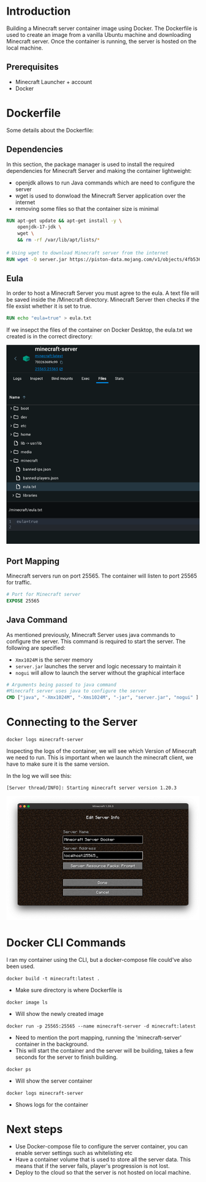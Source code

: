 
# Introduction

Building a Minecraft server container image using Docker.
The Dockerfile is used to create an image from a vanilla Ubuntu machine and downloading Minecraft server.
Once the container is running, the server is hosted on the local machine. 

## Prerequisites

- Minecraft Launcher + account
- Docker

# Dockerfile

Some details about the Dockerfile:

## Dependencies

In this section, the package manager is used to install the required dependencies for Minecraft Server and making the container lightweight:
- openjdk allows to run Java commands which are need to configure the server
- wget is used to donwload the Minecraft Server application over the internet
- removing some files so that the container size is minimal

```Dockerfile
RUN apt-get update && apt-get install -y \
    openjdk-17-jdk \
    wget \
    && rm -rf /var/lib/apt/lists/*

# Using wget to download Minecraft server from the internet
RUN wget -O server.jar https://piston-data.mojang.com/v1/objects/4fb536bfd4a83d61cdbaf684b8d311e66e7d4c49/server.jar
```

## Eula

In order to host a Minecraft Server you must agree to the eula. A text file will be saved inside the /Minecraft directory. Minecraft Server then checks if the file exsist whether it is set to true.

```Dockerfile
RUN echo "eula=true" > eula.txt
```

If we insepct the files of the container on Docker Desktop, the eula.txt we created is in the correct directory:

![eula](./images/container_file.png)

## Port Mapping

Minecraft servers run on port 25565. The container will listen to port 25565 for traffic.

```Dockerfile
# Port for Minecraft server
EXPOSE 25565
```

## Java Command

As mentioned previously, Minecraft Server uses java commands to configure the server. This command is required to start the server. The following are specified:
- `Xmx1024M` is the server memory
- `server.jar` launches the server and logic necessary to maintain it
- `nogui` will allow to launch the server without the graphical interface

```Dockerfile
# Arguments being passed to java command
#Minecraft server uses java to configure the server
CMD ["java", "-Xmx1024M", "-Xms1024M", "-jar", "server.jar", "nogui" ]
```

# Connecting to the Server

`docker logs minecraft-server`

Inspecting the logs of the container, we will see which Version of Minecraft we need to run. This is important when we launch the minecraft client, we have to make sure it is the same version.

In the log we will see this:

```
[Server thread/INFO]: Starting minecraft server version 1.20.3
```

![minecraftgame](./images/joining_server.png)

# Docker CLI Commands

I ran my container using the CLI, but a docker-compose file could've also been used.

`docker build -t minecraft:latest .`
- Make sure directory is where Dockerfile is

`docker image ls`
- Will show the newly created image

`docker run -p 25565:25565 --name minecraft-server -d minecraft:latest`
- Need to mention the port mapping, running the 'minecraft-server' container in the background. 
- This will start the container and the server will be building, takes a few seconds for the server to finish building.

`docker ps`
- Will show the server container

`docker logs minecraft-server`
- Shows logs for the container

# Next steps

- Use Docker-compose file to configure the server container, you can enable server settings such as whitelisting etc
- Have a container volume that is used to store all the server data. This means that if the server fails, player's progression is not lost.
- Deploy to the cloud so that the server is not hosted on local machine.


